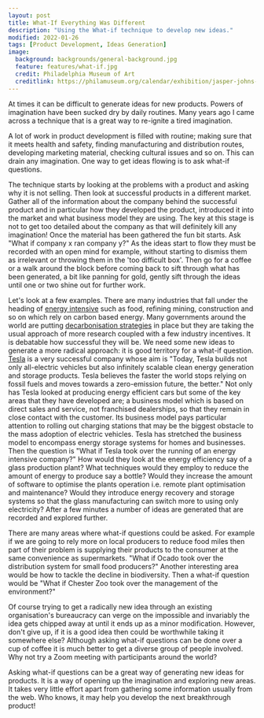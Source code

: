 ```yaml
---
layout: post
title: What-If Everything Was Different
description: "Using the What-if technique to develop new ideas."
modified: 2022-01-26
tags: [Product Development, Ideas Generation]
image:
  background: backgrounds/general-background.jpg
  feature: features/what-if.jpg
  credit: Philadelphia Museum of Art
  creditlink: https://philamuseum.org/calendar/exhibition/jasper-johns-mindmirror/leo-castelli-1960
---
```


At times it can be difficult to generate ideas for new products. Powers of imagination have been sucked dry by daily routines. Many years ago I came across a technique that is a great way to re-ignite a tired imagination.  

A lot of work in product development is filled with routine; making sure that it meets health and safety, finding manufacturing and distribution routes, developing marketing material, checking cultural issues and so on. This can drain any imagination. One way to get ideas flowing is to ask what-if questions.

The technique starts by looking at the problems with a product and asking why it is not selling.  Then look at successful products in a different market. Gather all of the information about the company behind the successful product and in particular how they developed the product, introduced it into the market and what business model they are using. The key at this stage is not to get too detailed about the company as that will definitely kill any imagination! Once the material has been gathered the fun bit starts. Ask "What if company x ran company y?" As the ideas start to flow they must be recorded with an open mind for example, without starting to dismiss them as irrelevant or throwing them in the 'too difficult box'.  Then go for a coffee or a walk around the block before coming back to sift through what has been generated, a bit like panning for gold, gently sift through the ideas until one or two shine out for further work.

Let's look at a few examples. There are many industries that fall under the heading of [energy intensive](https://publications.parliament.uk/pa/cm201213/cmselect/cmenvaud/writev/669/eii02.htm ) such as food, refining mining, construction and so on which rely on carbon based energy. Many governments around the world are putting [decarbonisation strategies](https://researchbriefings.files.parliament.uk/documents/CDP-2021-0195/CDP-2021-0195.pdf) in place but they are taking the usual approach of more research coupled with a few industry incentives.  It is debatable how successful they will be. We need some new ideas to generate a more radical approach: it is good territory for a what-if question. [Tesla](https://www.tesla.com/about) is a very successful company whose aim is "Today, Tesla builds not only all-electric vehicles but also infinitely scalable clean energy generation and storage products. Tesla believes the faster the world stops relying on fossil fuels and moves towards a zero-emission future, the better."  Not only has Tesla looked at producing energy efficient cars but some of the key areas that they have developed are;
a business model which is based on direct sales and service, not franchised dealerships, so that they remain in close contact with the customer. Its business model pays particular attention to rolling out charging stations that may be the biggest obstacle to the mass adoption of electric vehicles. Tesla has stretched the business model to encompass energy storage systems for homes and businesses. Then the question is "What if Tesla took over the running of an energy intensive company?" How would they look at the energy efficiency say of a glass production plant? What techniques would they employ to reduce the amount of energy to produce say a bottle? Would they increase the amount of software to optimise the plants operation i.e. remote plant optimisation and maintenance? Would they introduce energy recovery and storage systems so that the glass manufacturing can switch more to using only electricity? After a few minutes a number of ideas are generated that are recorded and explored further.

There are many areas where what-if questions could be asked. For example if we are going to rely more on local producers to reduce food miles then part of their problem is supplying their products to the consumer at the same convenience as supermarkets. "What if Ocado took over the distribution system for small food producers?" Another interesting area would be how to tackle the decline in biodiversity. Then a what-if question would be "What if Chester Zoo took over the management of the environment?"

Of course trying to get a radically new idea through an existing organisation's bureaucracy can verge on the impossible and invariably the idea gets chipped away at until it ends up as a minor modification. However, don't give up, if it is a good idea then could be worthwhile taking it somewhere else? Although asking what-if questions can be done over a cup of coffee it is much better to get a diverse group of people involved. Why not try a Zoom meeting with participants around the world?

Asking what-if questions can be a great way of generating new ideas for products. It is a way of opening up the imagination and exploring new areas. It takes very little effort apart from gathering some information usually from the web. Who knows, it may help you develop the next breakthrough product!
